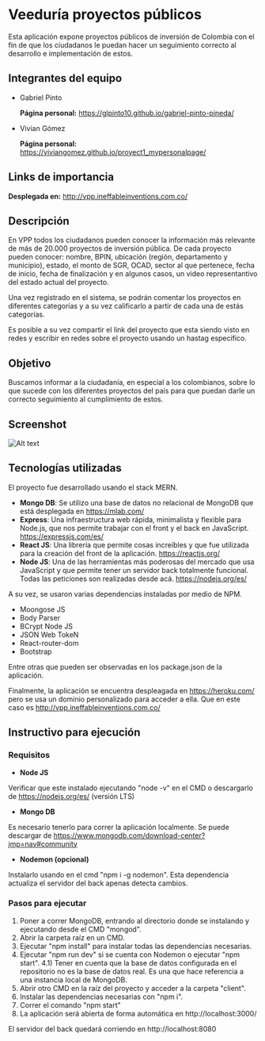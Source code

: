 # Veeduría proyectos públicos

Esta aplicación expone proyectos públicos de inversión de Colombia con el fin de que los ciudadanos le puedan hacer un seguimiento correcto al desarrollo e implementación de estos.

## Integrantes del equipo

- Gabriel Pinto

  **Página personal:** https://glpinto10.github.io/gabriel-pinto-pineda/

- Vivian Gómez

  **Página personal:** https://viviangomez.github.io/proyect1_mypersonalpage/

## Links de importancia

**Desplegada en:** http://vpp.ineffableinventions.com.co/

## Descripción

En VPP todos los ciudadanos pueden conocer la información más relevante de más de 20.000 proyectos de inversión pública. De cada proyecto pueden conocer: nombre, BPIN, ubicación (región, departamento y municipio), estado, el monto de SGR, OCAD, sector al que pertenece, fecha de inicio, fecha de finalización y en algunos casos, un video representantivo del estado actual del proyecto.

Una vez registrado en el sistema, se podrán comentar los proyectos en diferentes categorías y a su vez calificarlo a partir de cada una de estás categorías.

Es posible a su vez compartir el link del proyecto que esta siendo visto en redes y escribir en redes sobre el proyecto usando un hastag específico.

## Objetivo

Buscamos informar a la ciudadanía, en especial a los colombianos, sobre lo que sucede con los diferentes proyectos del país para que puedan darle un correcto seguimiento al cumplimiento de estos.

## Screenshot

![Alt text](resources/images/VPP.png?raw=true 'Screenshot de VPP')

## Tecnologías utilizadas

El proyecto fue desarrollado usando el stack MERN.

- **Mongo DB**: Se utilizo una base de datos no relacional de MongoDB que está desplegada en https://mlab.com/
- **Express**: Una infraestructura web rápida, minimalista y flexible para Node.js, que nos permite trabajar con el front y el back en JavaScript. https://expressjs.com/es/
- **React JS**: Una librería que permite cosas increíbles y que fue utilizada para la creación del front de la aplicación. https://reactjs.org/
- **Node JS**: Una de las herramientas más poderosas del mercado que usa JavaScript y que permite tener un servidor back totalmente funcional. Todas las peticiones son realizadas desde acá. https://nodejs.org/es/

A su vez, se usaron varias dependencias instaladas por medio de NPM.

- Moongose JS
- Body Parser
- BCrypt Node JS
- JSON Web TokeN
- React-router-dom
- Bootstrap

Entre otras que pueden ser observadas en los package.json de la aplicación.

Finalmente, la aplicación se encuentra despleagada en https://heroku.com/ pero se usa un dominio personalizado para acceder a ella. Que en este caso es http://vpp.ineffableinventions.com.co/

## Instructivo para ejecución

### Requisitos

- **Node JS**

Verificar que este instalado ejecutando "node -v" en el CMD o descargarlo de https://nodejs.org/es/ (versión LTS)

- **Mongo DB**

Es necesario tenerlo para correr la aplicación localmente. Se puede descargar de https://www.mongodb.com/download-center?jmp=nav#community

- **Nodemon (opcional)**

Instalarlo usando en el cmd "npm i -g nodemon". Esta dependencia actualiza el servidor del back apenas detecta cambios.

### Pasos para ejecutar

1. Poner a correr MongoDB, entrando al directorio donde se instalando y ejecutando desde el CMD "mongod".
2. Abrir la carpeta raíz en un CMD.
3. Ejecutar "npm install" para instalar todas las dependencias necesarias.
4. Ejecutar "npm run dev" si se cuenta con Nodemon o ejecutar "npm start".
   4.1) Tener en cuenta que la base de datos configurada en el repositorio no es la base de datos real. Es una que hace referencia a una instancia local de MongoDB.
5. Abrir otro CMD en la raíz del proyecto y acceder a la carpeta "client".
6. Instalar las dependencias necesarias con "npm i".
7. Correr el comando "npm start"
8. La aplicación será abierta de forma automática en http://localhost:3000/

El servidor del back quedará corriendo en http://localhost:8080
